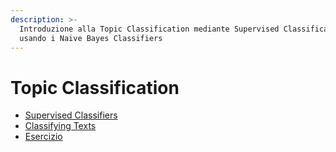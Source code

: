 ```yaml
---
description: >-
  Introduzione alla Topic Classification mediante Supervised Classification
  usando i Naive Bayes Classifiers
---
```


# Topic Classification

* [Supervised Classifiers](classifiers/supervised-classifiers.md)
* [Classifying Texts](classifiers/classifying-texts/)
* [Esercizio](classifiers/exercises.md)
